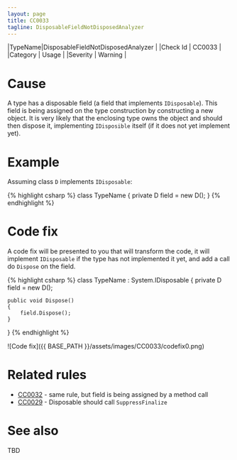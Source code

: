 ```yaml
---
layout: page
title: CC0033
tagline: DisposableFieldNotDisposedAnalyzer
---
```


|TypeName|DisposableFieldNotDisposedAnalyzer |
|Check Id | CC0033 |
|Category | Usage |
|Severity | Warning |

# Cause

A type has a disposable field (a field that implements `IDisposable`). This field
is being assigned on the type construction by constructing a new object. It is very
likely that the enclosing type owns the object and should then dispose it,
implementing `IDisposible` itself (if it does not yet implement yet).

# Example

Assuming class `D` implements `IDisposable`:

{% highlight csharp %}
class TypeName
{
    private D field = new D();
}
{% endhighlight %}

# Code fix

A code fix will be presented to you that will transform the code, it will implement
`IDisposable` if the type has not implemented it yet, and add a call do `Dispose`
on the field.

{% highlight csharp %}
class TypeName : System.IDisposable
{
    private D field = new D();

    public void Dispose()
    {
        field.Dispose();
    }
}
{% endhighlight %}

![Code fix]({{ BASE_PATH }}/assets/images/CC0033/codefix0.png)

# Related rules

* [CC0032](CC0032.html) - same rule, but field is being assigned by a method call
* [CC0029](CC0029.html) - Disposable should call `SuppressFinalize`

# See also

TBD
